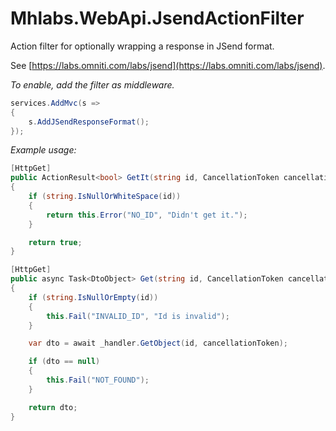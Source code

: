 # Mhlabs.WebApi.JsendActionFilter

Action filter for optionally wrapping a response in JSend format.

See [https://labs.omniti.com/labs/jsend](https://labs.omniti.com/labs/jsend).

_To enable, add the filter as middleware._

```csharp
services.AddMvc(s =>
{
    s.AddJSendResponseFormat();
});
```

_Example usage:_

```csharp
[HttpGet]
public ActionResult<bool> GetIt(string id, CancellationToken cancellationToken)
{
    if (string.IsNullOrWhiteSpace(id))
    {
        return this.Error("NO_ID", "Didn't get it.");
    }

    return true;
}

[HttpGet]
public async Task<DtoObject> Get(string id, CancellationToken cancellationToken)
{
    if (string.IsNullOrEmpty(id))
    {
        this.Fail("INVALID_ID", "Id is invalid");
    }

    var dto = await _handler.GetObject(id, cancellationToken);

    if (dto == null)
    {
        this.Fail("NOT_FOUND");
    }

    return dto;
}
```

